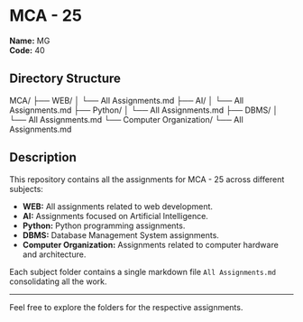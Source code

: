 # MCA - 25  
**Name:** MG  
**Code:** 40  

## Directory Structure

MCA/
├── WEB/
│ └── All Assignments.md
├── AI/
│ └── All Assignments.md
├── Python/
│ └── All Assignments.md
├── DBMS/
│ └── All Assignments.md
└── Computer Organization/
└── All Assignments.md


## Description

This repository contains all the assignments for MCA - 25 across different subjects:

- **WEB:** All assignments related to web development.
- **AI:** Assignments focused on Artificial Intelligence.
- **Python:** Python programming assignments.
- **DBMS:** Database Management System assignments.
- **Computer Organization:** Assignments related to computer hardware and architecture.

Each subject folder contains a single markdown file `All Assignments.md` consolidating all the work.

---

Feel free to explore the folders for the respective assignments.
